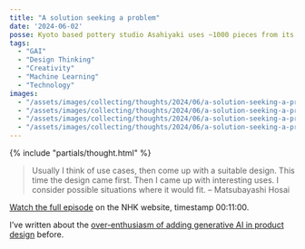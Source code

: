 ```yaml
---
title: "A solution seeking a problem"
date: '2024-06-02'
posse: Kyoto based pottery studio Asahiyaki uses ~1000 pieces from its 400 year collection to train an neural network to generate new ideas for pottery pieces. Interesting but I can’t help but notice the affect on the design process as described by Matsubayashi Hosai the studio director.
tags:
  - "GAI"
  - "Design Thinking"
  - "Creativity"
  - "Machine Learning"
  - "Technology"
images:
  - "/assets/images/collecting/thoughts/2024/06/a-solution-seeking-a-problem-01.jpg"
  - "/assets/images/collecting/thoughts/2024/06/a-solution-seeking-a-problem-02.jpg"
  - "/assets/images/collecting/thoughts/2024/06/a-solution-seeking-a-problem-03.jpg"
  - "/assets/images/collecting/thoughts/2024/06/a-solution-seeking-a-problem-04.jpg"
---
```


{% include "partials/thought.html" %}

> Usually I think of use cases, then come up with a suitable design.
> This time the design came first.
> Then I came up with interesting uses.
> I consider possible situations where it would fit.
> – Matsubayashi Hosai

[Watch the full episode](https://www3.nhk.or.jp/nhkworld/en/shows/2101023/) on the NHK website, timestamp 00:11:00.

I’ve written about the [over-enthusiasm of adding generative AI in product design](/writing/2023/11/marking-the-homework-of-a-twelve-year-old/) before.
